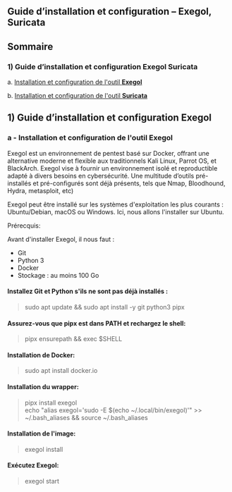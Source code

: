 ## Guide d’installation et configuration – Exegol, Suricata  
  
## Sommaire  
### 1) Guide d’installation et configuration Exegol Suricata    
a. [Installation et configuration de l'outil **Exegol**](#exegol)  
  
b. [Installation et configuration de l'outil **Suricata**](#suricata)  
  
  
## 1) Guide d’installation et configuration Exegol  
  
### a - Installation et configuration de l'outil **Exegol**  
<span id="exegol"/><span>   
   
Exegol est un environnement de pentest basé sur Docker, offrant une alternative moderne et flexible aux traditionnels Kali Linux, Parrot OS, et BlackArch. Exegol vise à fournir un environnement isolé et reproductible adapté à divers besoins en cybersécurité.
Une multitude d’outils pré-installés et pré-configurés sont déjà présents, tels que Nmap,  Bloodhound, Hydra, metasploit, etc)    
  
Exegol peut être installé sur les systèmes d'exploitation les plus courants : Ubuntu/Debian, macOS ou Windows. 
Ici, nous allons l'installer sur Ubuntu.  

Prérecquis:  

Avant d'installer Exegol, il nous faut :  
- Git  
- Python 3  
- Docker  
- Stockage : au moins 100 Go  
  
#### Installez Git et Python s'ils ne sont pas déjà installés :  
  
> sudo apt update && sudo apt install -y git python3 pipx  
  
#### Assurez-vous que pipx est dans PATH et rechargez le shell:  
  
> pipx ensurepath && exec $SHELL  
  
#### Installation de Docker:  
> sudo apt install docker.io  
  
#### Installation du wrapper:  
> pipx install exegol  
> echo "alias exegol='sudo -E $(echo ~/.local/bin/exegol)'" >> ~/.bash_aliases && source ~/.bash_aliases  

#### Installation de l'image:  
> exegol install  

#### Exécutez Exegol:    
> exegol start  
